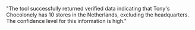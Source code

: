"The tool successfully returned verified data indicating that Tony's Chocolonely has 10 stores in the Netherlands, excluding the headquarters. The confidence level for this information is high."
